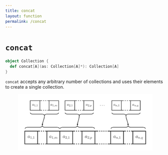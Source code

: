 ```yaml
---
title: concat
layout: function
permalink: /concat
---
```


# `concat`

~~~ scala
object Collection {
  def concat[A](as: Collection[A]*): Collection[A]
}
~~~

`concat` accepts any arbitrary number of collections and uses their elements to create a single collection.

<figure class="diagram">
  <img src="images/concat.svg" alt="concat function">
  <!-- <figcaption class="diagram-desc"></figcaption> -->
</figure>
